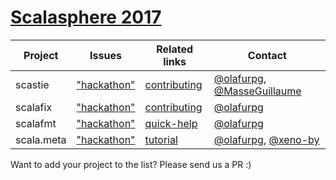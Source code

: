 # [Scalasphere 2017](http://scalasphere.org/)


| Project    | Issues                   | Related links                    | Contact                                                  |
| -------    | ------                   | -------------                    | -------                                                  |
| scastie    | ["hackathon"][scastie]   | [contributing][scastie-contrib]  | [@olafurpg][olafurpg], [@MasseGuillaume][MasseGuillaume] |
| scalafix   | ["hackathon"][scalafix]  | [contributing][scalafix-contrib] | [@olafurpg][olafurpg]                                    |
| scalafmt   | ["hackathon"][scalafmt]  | [quick-help][scalafmt-contrib]   | [@olafurpg][olafurpg]                                    |
| scala.meta | ["hackathon"][scalameta] | [tutorial][scalameta-contrib]    | [@olafurpg][olafurpg], [@xeno-by][xeno-by]               |

Want to add your project to the list? Please send us a PR :)

[MasseGuillaume]: https://github.com/MasseGuillaume
[xeno-by]: https://github.com/xeno-by
[olafurpg]: https://github.com/olafurpg

[scalafmt]: https://github.com/olafurpg/scalafmt/labels/hackathon
[scalameta]: https://github.com/scalameta/scalameta/labels/hackathon
[scalafix]: https://github.com/scalacenter/scalafix/labels/hackathon
[scastie]: https://github.com/scalacenter/scastie/labels/hackathon

[scastie-contrib]: https://github.com/scalacenter/scastie/blob/master/CONTRIBUTING.md
[scalafix-contrib]: https://github.com/scalacenter/scalafix/blob/master/CONTRIBUTING.md
[scalafmt-contrib]: https://github.com/olafurpg/scalafmt#quick-help
[scalameta-contrib]: http://scalameta.org/tutorial/
